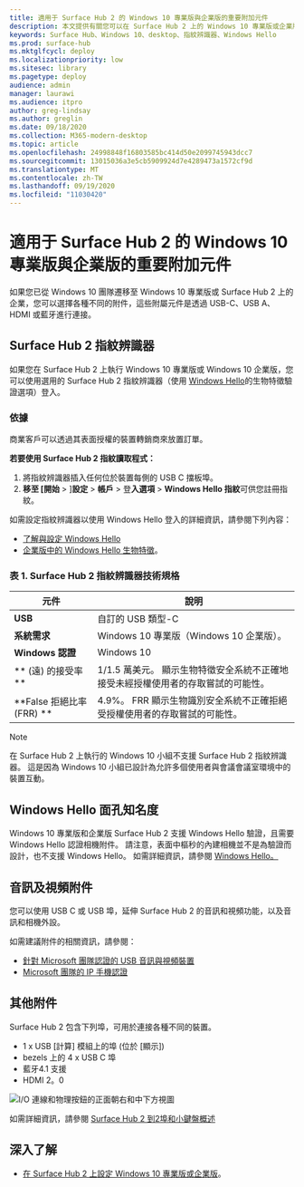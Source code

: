 ```yaml
---
title: 適用于 Surface Hub 2 的 Windows 10 專業版與企業版的重要附加元件
description: 本文提供有關您可以在 Surface Hub 2 上的 Windows 10 專業版或企業版中使用之選用附屬元件的資訊。
keywords: Surface Hub、Windows 10、desktop、指紋辨識器、Windows Hello
ms.prod: surface-hub
ms.mktglfcycl: deploy
ms.localizationpriority: low
ms.sitesec: library
ms.pagetype: deploy
audience: admin
manager: laurawi
ms.audience: itpro
author: greg-lindsay
ms.author: greglin
ms.date: 09/18/2020
ms.collection: M365-modern-desktop
ms.topic: article
ms.openlocfilehash: 24998848f16803585bc414d50e2099745943dcc7
ms.sourcegitcommit: 13015036a3e5cb5909924d7e4289473a1572cf9d
ms.translationtype: MT
ms.contentlocale: zh-TW
ms.lasthandoff: 09/19/2020
ms.locfileid: "11030420"
---
```

# 適用于 Surface Hub 2 的 Windows 10 專業版與企業版的重要附加元件

如果您已從 Windows 10 團隊遷移至 Windows 10 專業版或 Surface Hub 2 上的企業，您可以選擇各種不同的附件，這些附屬元件是透過 USB-C、USB A、HDMI 或藍牙進行連接。 

##  <a name="surface-hub-2-fingerprint-reader"></a>Surface Hub 2 指紋辨識器

如果您在 Surface Hub 2 上執行 Windows 10 專業版或 Windows 10 企業版，您可以使用選用的 Surface Hub 2 指紋辨識器（使用 [Windows Hello](https://docs.microsoft.com/windows-hardware/design/device-experiences/windows-hello)的生物特徵驗證選項）登入。

###  <a name="ordering"></a>依據

商業客戶可以透過其表面授權的裝置轉銷商來放置訂單。

**若要使用 Surface Hub 2 指紋讀取程式：**

1. 將指紋辨識器插入任何位於裝置每側的 USB C 擋板埠。
2. **移至 [開始**  >  ]**設定**  > **帳戶**  > 登**入選項**  > **Windows Hello 指紋**可供您註冊指紋。

如需設定指紋辨識器以使用 Windows Hello 登入的詳細資訊，請參閱下列內容：

- [了解與設定 Windows Hello](https://support.microsoft.com/help/4028017/windows-learn-about-windows-hello-and-set-it-up)
- [企業版中的 Windows Hello 生物特徵](https://docs.microsoft.com/windows/security/identity-protection/hello-for-business/hello-biometrics-in-enterprise)。

  
###  <a name="surface-hub-2-fingerprint-reader-tech-specs"></a>表 1. Surface Hub 2 指紋辨識器技術規格


| 元件                       | 說明                                                                                                                          |
| ------------------------------- | ------------------------------------------------------------------------------------------------------------------------------------ |
| **USB**                         | 自訂的 USB 類型-C                                                                                                           |
| **系統需求**          | Windows 10 專業版（Windows 10 企業版）。                                                                                               |
| **Windows 認證**       | Windows 10                                                                                                                           |
| ** (遠) 的接受率** | 1/1.5 萬美元。 顯示生物特徵安全系統不正確地接受未經授權使用者的存取嘗試的可能性。 |
| **False 拒絕比率 (FRR) ** | 4.9%。 FRR 顯示生物識別安全系統不正確拒絕受授權使用者的存取嘗試的可能性。 |


> [!NOTE]
> 在 Surface Hub 2 上執行的 Windows 10 小組不支援 Surface Hub 2 指紋辨識器。 這是因為 Windows 10 小組已設計為允許多個使用者與會議會議室環境中的裝置互動。 
 
##  <a name="windows-hello-face-recognition"></a>Windows Hello 面孔知名度

Windows 10 專業版和企業版 Surface Hub 2 支援 Windows Hello 驗證，且需要 Windows Hello 認證相機附件。 請注意，表面中樞秒的內建相機並不是為驗證而設計，也不支援 Windows Hello。 如需詳細資訊，請參閱 [Windows Hello。](https://docs.microsoft.com/windows-hardware/design/device-experiences/windows-hello)


##  <a name="audio-and-video-accessories"></a>音訊及視頻附件

您可以使用 USB C 或 USB 埠，延伸 Surface Hub 2 的音訊和視頻功能，以及音訊和相機外設。

如需建議附件的相關資訊，請參閱：

- [針對 Microsoft 團隊認證的 USB 音訊與視頻裝置](https://docs.microsoft.com/microsoftteams/devices/usb-devices)
- [Microsoft 團隊的 IP 手機認證](https://docs.microsoft.com/microsoftteams/devices/teams-ip-phones)



##  <a name="other-accessories"></a>其他附件
Surface Hub 2 包含下列埠，可用於連接各種不同的裝置。 

- 1 x USB [計算] 模組上的埠 (位於 [顯示]) 
- bezels 上的 4 x USB C 埠
- 藍牙4.1 支援
- HDMI 2。0

 ![I/O 連線和物理按鈕的正面朝右和中下方視圖](images/hub2s-schematic.png)

如需詳細資訊，請參閱 [Surface Hub 2 到2埠和小鍵盤概述](surface-hub-2s-port-keypad-overview.md)


##  <a name="learn-more"></a>深入了解

- [在 Surface Hub 2 上設定 Windows 10 專業版或企業版](surface-hub-2-post-install.md)。